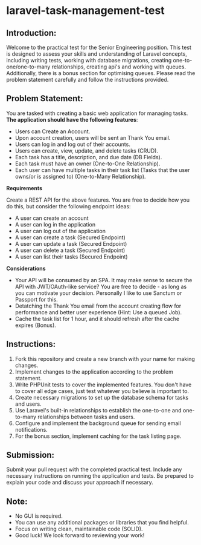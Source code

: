 # laravel-task-management-test

## Introduction:

Welcome to the practical test for the Senior Engineering position. This test is designed to assess your skills and understanding of Laravel concepts, including writing tests, working with database migrations, creating one-to-one/one-to-many relationships, creating api's and working with queues. Additionally, there is a bonus section for optimising queues. Please read the problem statement carefully and follow the instructions provided.

## Problem Statement:

You are tasked with creating a basic web application for managing tasks. **The application should have the following features**:
 
   - Users can Create an Account.
   - Upon account creation, users will be sent an Thank You email. 
   - Users can log in and log out of their accounts.
   - Users can create, view, update, and delete tasks (CRUD).
   - Each task has a title, description, and due date (DB Fields).
   - Each task must have an owner (One-to-One Relationship).
   - Each user can have multiple tasks in their task list (Tasks that the user owns/or is assigned to) (One-to-Many Relationship).

**Requirements**

Create a REST API for the above features. You are free to decide how you do this, but consider the following endpoint ideas:

   - A user can create an account
   - A user can log in the application
   - A user can log out of the application
   - A user can create a task (Secured Endpoint)
   - A user can update a task (Secured Endpoint)
   - A user can delete a task (Secured Endpoint)
   - A user can list their tasks (Secured Endpoint)

**Considerations**

   - Your API will be consumed by an SPA. It may make sense to secure the API with JWT/OAuth-like service? You are free to decide - as long as you can motivate your decision. Personally I like to use Sanctum or Passport for this.
   - Detatching the Thank You email from the account creating flow for performance and better user experience (Hint: Use a queued Job).
   - Cache the task list for 1 hour, and it should refresh after the cache expires (Bonus).

## Instructions:

1. Fork this repository and create a new branch with your name for making changes.
2. Implement changes to the application according to the problem statement.
3. Write PHPUnit tests to cover the implemented features. You don't have to cover all edge cases, just test whatever you believe is important to.
4. Create necessary migrations to set up the database schema for tasks and users.
5. Use Laravel's built-in relationships to establish the one-to-one and one-to-many relationships between tasks and users.
6. Configure and implement the background queue for sending email notifications.
7. For the bonus section, implement caching for the task listing page.

## Submission:

Submit your pull request with the completed practical test. Include any necessary instructions on running the application and tests. Be prepared to explain your code and discuss your approach if necessary.

## Note:
- No GUI is required.
- You can use any additional packages or libraries that you find helpful.
- Focus on writing clean, maintainable code (SOLID).
- Good luck! We look forward to reviewing your work!
